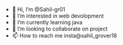 - 👋 Hi, I’m @Sahil-gr01
- 👀 I’m interested in web devolopment 
- 🌱 I’m currently learning java
- 💞️ I’m looking to collaborate on project
- 📫 How to reach me insta@sahil_grover18

<!---
Sahil-gr01/Sahil-gr01 is a ✨ special ✨ repository because its `README.md` (this file) appears on your GitHub profile.
You can click the Preview link to take a look at your changes.
--->
